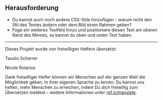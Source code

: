 ## Herausforderung

* Du kannst auch noch andere CSS-Stile hinzufügen - warum nicht den Stil des Textes ändern oder dem Bild einen Rahmen geben?
* Füge ein weiteres Textfeld hinzu und positioniere diesen Text am oberen Rand des Memes, so kannst du oben und unten Text haben.


***
Dieses Projekt wurde von freiwilligen Helfern übersetzt:

Tassilo Scherrer

Nicole Rotarius

Dank freiwilliger Helfer können wir Menschen auf der ganzen Welt die Möglichkeit geben, in ihrer eigenen Sprache zu lernen. Du kannst uns helfen, mehr Menschen zu erreichen, indem Du dich freiwillig zum Übersetzen meldest - weitere Informationen unter [rpf.io/translate](https://rpf.io/translate).